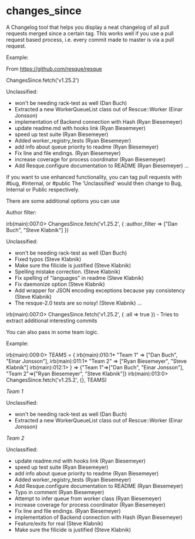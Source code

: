 changes_since
=============
A Changelog tool that helps you display a neat changelog of all pull requests merged since a certain tag.
This works well if you use a pull request based process, i.e. every commit made to master is via a pull request.

Example:

From https://github.com/resque/resque

ChangesSince.fetch('v1.25.2')

Unclassified:

* won't be needing rack-test as well (Dan Buch)
* Extracted a new WorkerQueueList class out of Rescue::Worker (Einar Jonsson)
* implementation of Backend connection with Hash (Ryan Biesemeyer)
* update readme.md with hooks link (Ryan Biesemeyer)
* speed up test suite (Ryan Biesemeyer)
* Added worker_registry_tests (Ryan Biesemeyer)
* add info about queue priority to readme (Ryan Biesemeyer)
* Fix line and file endings. (Ryan Biesemeyer)
* increase coverage for process coordinator (Ryan Biesemeyer)
* Add Resque.configure documentation to README (Ryan Biesemeyer)
...

If you want to use enhanced functionality, you can tag pull requests with #bug, #internal, or #public
The 'Unclassified' would then change to Bug, Internal or Public respectively.

There are some additional options you can use

Author filter:

irb(main):007:0> ChangesSince.fetch('v1.25.2', { :author_filter => ["Dan Buch", "Steve Klabnik"] })

Unclassified:

* won't be needing rack-test as well (Dan Buch)
* Fixed typos (Steve Klabnik)
* Make sure the filicide is justified (Steve Klabnik)
* Spelling mistake correction. (Steve Klabnik)
* Fix spelling of "languages" in readme (Steve Klabnik)
* Fix daemonize option (Steve Klabnik)
* Add wrapper for JSON encoding exceptions because yay consistency (Steve Klabnik)
* The resque-2.0 tests are so noisy! (Steve Klabnik)
...

irb(main):007:0> ChangesSince.fetch('v1.25.2', { :all => true }) - Tries to extract additional interesting commits

You can also pass in some team logic.

Example:

irb(main):009:0> TEAMS = {
irb(main):010:1*   "Team 1" => ["Dan Buch", "Einar Jonsson"],
irb(main):011:1*   "Team 2" => ["Ryan Biesemeyer", "Steve Klabnik"]
irb(main):012:1> }
=> {"Team 1"=>["Dan Buch", "Einar Jonsson"], "Team 2"=>["Ryan Biesemeyer", "Steve Klabnik"]}
irb(main):013:0> ChangesSince.fetch('v1.25.2', {}, TEAMS)

*Team 1*

Unclassified:

* won't be needing rack-test as well (Dan Buch)
* Extracted a new WorkerQueueList class out of Rescue::Worker (Einar Jonsson)

*Team 2*

Unclassified:

* update readme.md with hooks link (Ryan Biesemeyer)
* speed up test suite (Ryan Biesemeyer)
* add info about queue priority to readme (Ryan Biesemeyer)
* Added worker_registry_tests (Ryan Biesemeyer)
* Add Resque.configure documentation to README (Ryan Biesemeyer)
* Typo in comment (Ryan Biesemeyer)
* Attempt to infer queue from worker class (Ryan Biesemeyer)
* increase coverage for process coordinator (Ryan Biesemeyer)
* Fix line and file endings. (Ryan Biesemeyer)
* implementation of Backend connection with Hash (Ryan Biesemeyer)
* Feature/exits for real (Steve Klabnik)
* Make sure the filicide is justified (Steve Klabnik)

